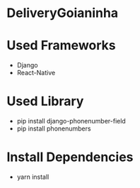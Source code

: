 # DeliveryGoianinha

# Used Frameworks
- Django
- React-Native

# Used Library

- pip install django-phonenumber-field
- pip install phonenumbers

# Install Dependencies

- yarn install
